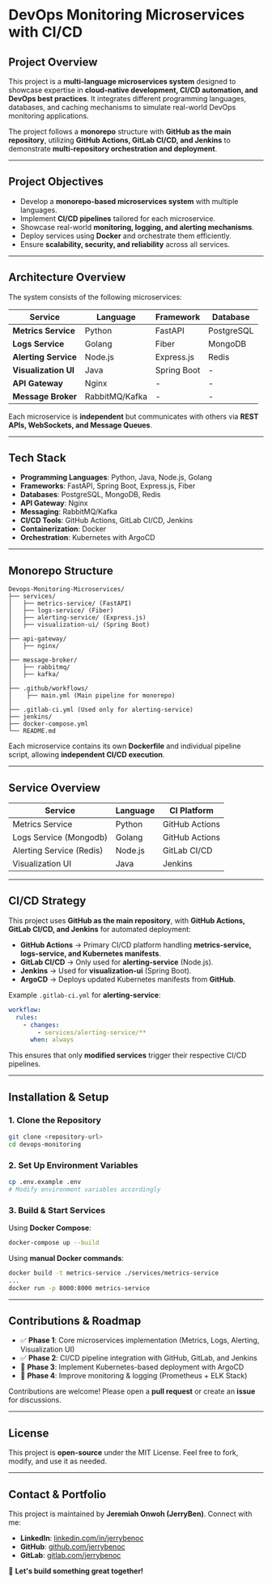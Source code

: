 # DevOps Monitoring Microservices with CI/CD

## **Project Overview**

This project is a **multi-language microservices system** designed to showcase expertise in **cloud-native development, CI/CD automation, and DevOps best practices**. It integrates different programming languages, databases, and caching mechanisms to simulate real-world DevOps monitoring applications.

The project follows a **monorepo** structure with **GitHub as the main repository**, utilizing **GitHub Actions, GitLab CI/CD, and Jenkins** to demonstrate **multi-repository orchestration and deployment**.

---

## **Project Objectives**

- Develop a **monorepo-based microservices system** with multiple languages.
- Implement **CI/CD pipelines** tailored for each microservice.
- Showcase real-world **monitoring, logging, and alerting mechanisms**.
- Deploy services using **Docker** and orchestrate them efficiently.
- Ensure **scalability, security, and reliability** across all services.

---

## **Architecture Overview**

The system consists of the following microservices:

| **Service**          | **Language**   | **Framework** | **Database** |
| -------------------- | -------------- | ------------- | ------------ |
| **Metrics Service**  | Python         | FastAPI       | PostgreSQL   |
| **Logs Service**     | Golang         | Fiber         | MongoDB      |
| **Alerting Service** | Node.js        | Express.js    | Redis        |
| **Visualization UI** | Java           | Spring Boot   | -            |
| **API Gateway**      | Nginx          | -             | -            |
| **Message Broker**   | RabbitMQ/Kafka | -             | -            |

Each microservice is **independent** but communicates with others via **REST APIs, WebSockets, and Message Queues**.

---

## **Tech Stack**

- **Programming Languages**: Python, Java, Node.js, Golang
- **Frameworks**: FastAPI, Spring Boot, Express.js, Fiber
- **Databases**: PostgreSQL, MongoDB, Redis
- **API Gateway**: Nginx
- **Messaging**: RabbitMQ/Kafka
- **CI/CD Tools**: GitHub Actions, GitLab CI/CD, Jenkins
- **Containerization**: Docker
- **Orchestration**: Kubernetes with ArgoCD

---

## **Monorepo Structure**

```
Devops-Monitoring-Microservices/
├── services/
│   ├── metrics-service/ (FastAPI)
│   ├── logs-service/ (Fiber)
│   ├── alerting-service/ (Express.js)
│   ├── visualization-ui/ (Spring Boot)
│
├── api-gateway/
│   ├── nginx/
│
├── message-broker/
│   ├── rabbitmq/
│   ├── kafka/
│
├── .github/workflows/ 
│    ├── main.yml (Main pipeline for monorepo)
│
├── .gitlab-ci.yml (Used only for alerting-service)
├── jenkins/
├── docker-compose.yml
└── README.md
```

Each microservice contains its own **Dockerfile** and individual pipeline script, allowing **independent CI/CD execution**.

---

## **Service Overview**

| **Service**          | **Language**   | **CI Platform**   |
|----------------------|---------------|------------------|
| Metrics Service      | Python        | GitHub Actions  |
| Logs Service (Mongodb)       | Golang        | GitHub Actions  |
| Alerting Service (Redis)   | Node.js       | GitLab CI/CD    |
| Visualization UI    | Java          | Jenkins         |

---

## **CI/CD Strategy**

This project uses **GitHub as the main repository**, with **GitHub Actions, GitLab CI/CD, and Jenkins** for automated deployment:

- **GitHub Actions** → Primary CI/CD platform handling **metrics-service, logs-service, and Kubernetes manifests**.
- **GitLab CI/CD** → Only used for **alerting-service** (Node.js).
- **Jenkins** → Used for **visualization-ui** (Spring Boot).
- **ArgoCD** → Deploys updated Kubernetes manifests from **GitHub**.

Example `.gitlab-ci.yml` for **alerting-service**:

```yaml
workflow:
  rules:
    - changes:
        - services/alerting-service/**
      when: always
```

This ensures that only **modified services** trigger their respective CI/CD pipelines.

---

## **Installation & Setup**

### **1. Clone the Repository**

```sh
git clone <repository-url>
cd devops-monitoring
```

### **2. Set Up Environment Variables**

```sh
cp .env.example .env
# Modify environment variables accordingly
```

### **3. Build & Start Services**

Using **Docker Compose**:

```sh
docker-compose up --build
```

Using **manual Docker commands**:

```sh
docker build -t metrics-service ./services/metrics-service
...
docker run -p 8000:8000 metrics-service
```

---

## **Contributions & Roadmap**

- ✅ **Phase 1**: Core microservices implementation (Metrics, Logs, Alerting, Visualization UI)
- ✅ **Phase 2**: CI/CD pipeline integration with GitHub, GitLab, and Jenkins
- 🔄 **Phase 3**: Implement Kubernetes-based deployment with ArgoCD
- 🚀 **Phase 4**: Improve monitoring & logging (Prometheus + ELK Stack)

Contributions are welcome! Please open a **pull request** or create an **issue** for discussions.

---

## **License**

This project is **open-source** under the MIT License. Feel free to fork, modify, and use it as needed.

---

## **Contact & Portfolio**

This project is maintained by **Jeremiah Onwoh (JerryBen)**. Connect with me:

- **LinkedIn**: [linkedin.com/in/jerrybenoc](https://linkedin.com/in/jerrybenoc)
- **GitHub**: [github.com/jerrybenoc](https://github.com/jerryben)
- **GitLab**: [gitlab.com/jerrybenoc](https://gitlab.com/jerryben)

🚀 **Let's build something great together!**

